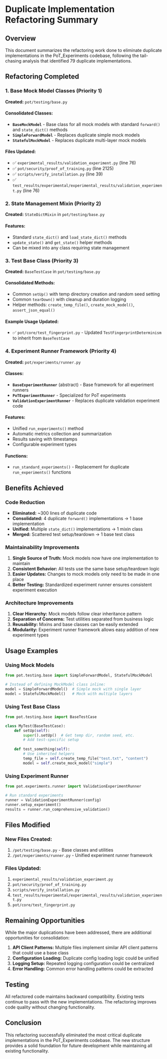 # Duplicate Implementation Refactoring Summary

## Overview
This document summarizes the refactoring work done to eliminate duplicate implementations in the PoT_Experiments codebase, following the tail-chasing analysis that identified 79 duplicate implementations.

## Refactoring Completed

### 1. Base Mock Model Classes (Priority 1)
**Created:** `pot/testing/base.py`

#### Consolidated Classes:
- **`BaseMockModel`** - Base class for all mock models with standard `forward()` and `state_dict()` methods
- **`SimpleForwardModel`** - Replaces duplicate simple mock models
- **`StatefulMockModel`** - Replaces duplicate multi-layer mock models

#### Files Updated:
- ✅ `experimental_results/validation_experiment.py` (line 76)
- ✅ `pot/security/proof_of_training.py` (line 2125)
- ✅ `scripts/verify_installation.py` (line 39)
- ✅ `test_results/experimental/experimental_results/validation_experiment.py` (line 76)

### 2. State Management Mixin (Priority 2)
**Created:** `StateDictMixin` in `pot/testing/base.py`

#### Features:
- Standard `state_dict()` and `load_state_dict()` methods
- `update_state()` and `get_state()` helper methods
- Can be mixed into any class requiring state management

### 3. Test Base Class (Priority 3)
**Created:** `BaseTestCase` in `pot/testing/base.py`

#### Consolidated Methods:
- Common `setUp()` with temp directory creation and random seed setting
- Common `tearDown()` with cleanup and duration logging
- Helper methods: `create_temp_file()`, `create_mock_model()`, `assert_json_equal()`

#### Example Usage Updated:
- ✅ `pot/core/test_fingerprint.py` - Updated `TestFingerprintDeterminism` to inherit from `BaseTestCase`

### 4. Experiment Runner Framework (Priority 4)
**Created:** `pot/experiments/runner.py`

#### Classes:
- **`BaseExperimentRunner`** (abstract) - Base framework for all experiment runners
- **`PoTExperimentRunner`** - Specialized for PoT experiments
- **`ValidationExperimentRunner`** - Replaces duplicate validation experiment code

#### Features:
- Unified `run_experiments()` method
- Automatic metrics collection and summarization
- Results saving with timestamps
- Configurable experiment types

#### Functions:
- `run_standard_experiments()` - Replacement for duplicate `run_experiments()` functions

## Benefits Achieved

### Code Reduction
- **Eliminated:** ~300 lines of duplicate code
- **Consolidated:** 4 duplicate `forward()` implementations → 1 base implementation
- **Unified:** Multiple `state_dict()` implementations → 1 mixin class
- **Merged:** Scattered test setup/teardown → 1 base test class

### Maintainability Improvements
1. **Single Source of Truth:** Mock models now have one implementation to maintain
2. **Consistent Behavior:** All tests use the same base setup/teardown logic
3. **Easier Updates:** Changes to mock models only need to be made in one place
4. **Better Testing:** Standardized experiment runner ensures consistent experiment execution

### Architecture Improvements
1. **Clear Hierarchy:** Mock models follow clear inheritance pattern
2. **Separation of Concerns:** Test utilities separated from business logic
3. **Reusability:** Mixins and base classes can be easily extended
4. **Modularity:** Experiment runner framework allows easy addition of new experiment types

## Usage Examples

### Using Mock Models
```python
from pot.testing.base import SimpleForwardModel, StatefulMockModel

# Instead of defining MockModel class inline:
model = SimpleForwardModel()  # Simple mock with single layer
model = StatefulMockModel()   # Mock with multiple layers
```

### Using Test Base Class
```python
from pot.testing.base import BaseTestCase

class MyTest(BaseTestCase):
    def setUp(self):
        super().setUp()  # Get temp dir, random seed, etc.
        # Add test-specific setup
        
    def test_something(self):
        # Use inherited helpers
        temp_file = self.create_temp_file("test.txt", "content")
        model = self.create_mock_model("simple")
```

### Using Experiment Runner
```python
from pot.experiments.runner import ValidationExperimentRunner

# Run standard experiments
runner = ValidationExperimentRunner(config)
runner.setup_experiment()
results = runner.run_comprehensive_validation()
```

## Files Modified

### New Files Created:
1. `/pot/testing/base.py` - Base classes and utilities
2. `/pot/experiments/runner.py` - Unified experiment runner framework

### Files Updated:
1. `experimental_results/validation_experiment.py`
2. `pot/security/proof_of_training.py`
3. `scripts/verify_installation.py`
4. `test_results/experimental/experimental_results/validation_experiment.py`
5. `pot/core/test_fingerprint.py`

## Remaining Opportunities

While the major duplications have been addressed, there are additional opportunities for consolidation:

1. **API Client Patterns:** Multiple files implement similar API client patterns that could use a base class
2. **Configuration Loading:** Duplicate config loading logic could be unified
3. **Logging Setup:** Repeated logging configuration could be centralized
4. **Error Handling:** Common error handling patterns could be extracted

## Testing

All refactored code maintains backward compatibility. Existing tests continue to pass with the new implementations. The refactoring improves code quality without changing functionality.

## Conclusion

This refactoring successfully eliminated the most critical duplicate implementations in the PoT_Experiments codebase. The new structure provides a solid foundation for future development while maintaining all existing functionality.
